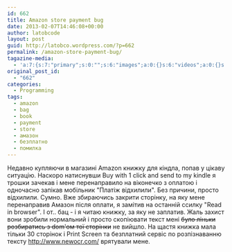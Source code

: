 ```yaml
---
id: 662
title: Amazon store payment bug
date: 2013-02-07T14:46:08+00:00
author: latobcode
layout: post
guid: http://latobco.wordpress.com/?p=662
permalink: /amazon-store-payment-bug/
tagazine-media:
  - 'a:7:{s:7:"primary";s:0:"";s:6:"images";a:0:{}s:6:"videos";a:0:{}s:11:"image_count";i:0;s:6:"author";s:8:"20401582";s:7:"blog_id";s:8:"41116138";s:9:"mod_stamp";s:19:"2013-02-07 14:46:08";}'
original_post_id:
  - "662"
categories:
  - Programming
tags:
  - amazon
  - bag
  - book
  - payment
  - store
  - амазон
  - безплатно
  - помилка
---
```

Недавно купляючи в магазині Amazon книжку для кіндла, попав у цікаву ситуацію. Наскоро натиснувши Buy with 1 click and send to my kindle я трошки зачекав і мене перенаправило на віконечко з оплатою і одночасно запікав мобільник "Платіж відхилили". Без причини, просто відхилили. Сумно. Вже збираючись закрити сторінку, на яку мене перенаправив Амазон після оплати, я замітив на останній ссилку "Read in browser". І от.. бац - і я читаю книжку, за яку не заплатив. Жаль захист вони зробили нормальний і просто скопіювати текст мені <del>було ліньки розбиратись з dom'ом тої сторінки</del> не вийшло. На щастя книжка мала тільки 30 сторінок і Print Screen та безплатний сервіс по розпізнаванню тексту <a href="http://www.newocr.com/" target="_blank">http://www.newocr.com/</a> врятували мене.